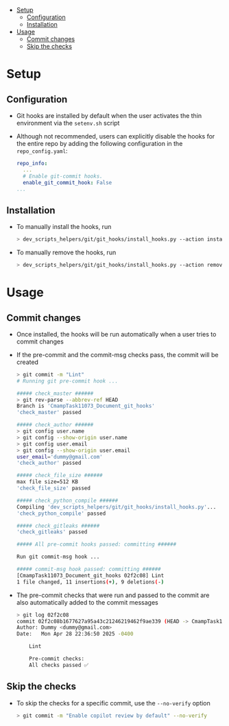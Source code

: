 <!-- toc -->

- [Setup](#setup)
  * [Configuration](#configuration)
  * [Installation](#installation)
- [Usage](#usage)
  * [Commit changes](#commit-changes)
  * [Skip the checks](#skip-the-checks)

<!-- tocstop -->

# Setup

## Configuration

- Git hooks are installed by default when the user activates the thin
  environment via the `setenv.sh` script

- Although not recommended, users can explicitly disable the hooks for the
  entire repo by adding the following configuration in the `repo_config.yaml`:
  ```yaml
  repo_info:
    ...
    # Enable git-commit hooks.
    enable_git_commit_hook: False
  ...
  ```

## Installation

- To manually install the hooks, run

  ```bash
  > dev_scripts_helpers/git/git_hooks/install_hooks.py --action install
  ```

- To manually remove the hooks, run
  ```bash
  > dev_scripts_helpers/git/git_hooks/install_hooks.py --action remove
  ```

# Usage

## Commit changes

- Once installed, the hooks will be run automatically when a user tries to
  commit changes
- If the pre-commit and the commit-msg checks pass, the commit will be created

  ```bash
  > git commit -m "Lint"
  # Running git pre-commit hook ...

  ##### check_master ######
  > git rev-parse --abbrev-ref HEAD
  Branch is 'CmampTask11073_Document_git_hooks'
  'check_master' passed

  ##### check_author ######
  > git config user.name
  > git config --show-origin user.name
  > git config user.email
  > git config --show-origin user.email
  user_email='dummy@gmail.com'
  'check_author' passed

  ##### check_file_size ######
  max file size=512 KB
  'check_file_size' passed

  ##### check_python_compile ######
  Compiling 'dev_scripts_helpers/git/git_hooks/install_hooks.py'...
  'check_python_compile' passed

  ##### check_gitleaks ######
  'check_gitleaks' passed

  ##### All pre-commit hooks passed: committing ######

  Run git commit-msg hook ...

  ##### commit-msg hook passed: committing ######
  [CmampTask11073_Document_git_hooks 02f2c08] Lint
  1 file changed, 11 insertions(+), 9 deletions(-)
  ```

- The pre-commit checks that were run and passed to the commit are also
  automatically added to the commit messages

  ```bash
  > git log 02f2c08
  commit 02f2c08b1677627a95a43c21246219462f9ae339 (HEAD -> CmampTask11073_Document_git_hooks, origin/CmampTask11073_Document_git_hooks)
  Author: Dummy <dummy@gmail.com>
  Date:   Mon Apr 28 22:36:50 2025 -0400

      Lint

      Pre-commit checks:
      All checks passed ✅
  ```

## Skip the checks

- To skip the checks for a specific commit, use the `--no-verify` option
  ```bash
  > git commit -m "Enable copilot review by default" --no-verify
  ```
